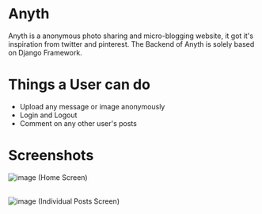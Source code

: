 # Anyth

Anyth is a anonymous photo sharing and micro-blogging website, it got it's inspiration from twitter and pinterest. 
The Backend of Anyth is solely based on Django Framework.

# Things a User can do
<ul>
  <li>Upload any message or image anonymously</li>
  <li>Login and Logout</li>
  <li>Comment on any other user's posts</li>

</ul>

# Screenshots


![image](https://user-images.githubusercontent.com/55317884/155837166-29f1b049-a17e-474e-83af-5a7ec46731a3.png)
(Home Screen)
<br>
<br>


![image](https://user-images.githubusercontent.com/55317884/155837219-d0b59dce-42a0-4623-ab50-35ea884aa564.png)
(Individual Posts Screen)
